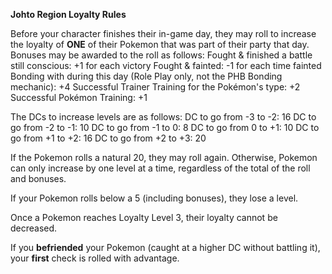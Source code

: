 __**Johto Region Loyalty Rules**__

Before your character finishes their in-game day, they may roll to increase the loyalty of **ONE** of their Pokemon that was part of their party that day.
Bonuses may be awarded to the roll as follows:
Fought & finished a battle still conscious: +1 for each victory
Fought & fainted: -1 for each time fainted
Bonding with during this day (Role Play only, not the PHB Bonding mechanic): +4
Successful Trainer Training for the Pokémon's type: +2
Successful Pokémon Training: +1

The DCs to increase levels  are as follows:
DC to go from -3 to -2: 16
DC to go from -2 to -1: 10
DC to go from -1 to 0: 8
DC to go from 0 to +1: 10
DC to go from +1 to +2: 16
DC to go from +2 to +3: 20

If the Pokemon rolls a natural 20, they may roll again.  Otherwise, Pokemon can only increase by one level at a time, regardless of the total of the roll and bonuses.

If your Pokemon rolls below a 5 (including bonuses), they lose a level.

Once a Pokemon reaches Loyalty Level 3, their loyalty cannot be decreased.

If you **befriended** your Pokemon (caught at a higher DC without battling it), your **first** check is rolled with advantage.
